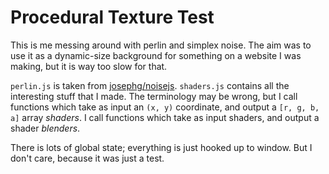 # Procedural Texture Test

This is me messing around with perlin and simplex noise. The aim was to use it as a dynamic-size background for something on a website I was making, but it is way too slow for that.

`perlin.js` is taken from [josephg/noisejs][0]. `shaders.js` contains all the interesting stuff that I made. The terminology may be wrong, but I call functions which take as input an `(x, y)` coordinate, and output a `[r, g, b, a]` array *shaders*. I call functions which take as input shaders, and output a shader *blenders*. 

There is lots of global state; everything is just hooked up to window. But I don't care, because it was just a test.

[0]: https://github.com/josephg/noisejs
